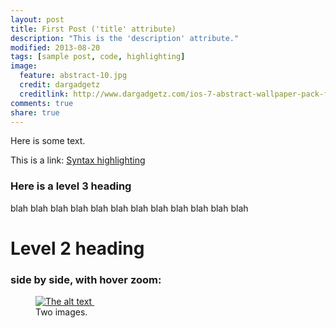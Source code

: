```yaml
---
layout: post
title: First Post ('title' attribute)
description: "This is the 'description' attribute."
modified: 2013-08-20
tags: [sample post, code, highlighting]
image:
  feature: abstract-10.jpg
  credit: dargadgetz
  creditlink: http://www.dargadgetz.com/ios-7-abstract-wallpaper-pack-for-iphone-5-and-ipod-touch-retina/
comments: true
share: true
---
```


Here is some text.

This is a link: [Syntax highlighting](http://en.wikipedia.org/wiki/Syntax_highlighting)

### Here is a level 3 heading

blah blah blah
blah blah blah
blah blah blah
blah blah blah


# Level 2 heading

<!--
Here is an image: 

![alt text](https://lh4.googleusercontent.com/-OfCrRsO9tl8/UtFgjdUR_oI/AAAAAAAAh4w/hXwEslupcXk/s400/Screen+Shot+2014-01-11+at+9.17.04+AM.png "i am the title")

(diff syntax for incl images: 

<img src="https://lh4.googleusercontent.com/-OfCrRsO9tl8/UtFgjdUR_oI/AAAAAAAAh4w/hXwEslupcXk/s400/Screen+Shot+2014-01-11+at+9.17.04+AM.png" alt="">

Inline-style: 

![alt text](https://github.com/adam-p/markdown-here/raw/master/src/common/images/icon48.png "Logo Title Text 1")

Reference-style: 
![alt text][logo]

[logo]: https://github.com/adam-p/markdown-here/raw/master/src/common/images/icon48.png "Logo Title Text 2"

-->


### side by side, with hover zoom: 

<figure class="half">
    <a href="https://lh4.googleusercontent.com/-OfCrRsO9tl8/UtFgjdUR_oI/AAAAAAAAh4w/hXwEslupcXk/s1600/Screen+Shot+2014-01-11+at+9.17.04+AM.png">
        <img src="https://lh4.googleusercontent.com/-OfCrRsO9tl8/UtFgjdUR_oI/AAAAAAAAh4w/hXwEslupcXk/s400/Screen+Shot+2014-01-11+at+9.17.04+AM.png" alt="The alt text">
    </a>
    <a href="https://lh4.googleusercontent.com/-OfCrRsO9tl8/UtFgjdUR_oI/AAAAAAAAh4w/hXwEslupcXk/s1600/Screen+Shot+2014-01-11+at+9.17.04+AM.png">
        <img src="https://lh4.googleusercontent.com/-OfCrRsO9tl8/UtFgjdUR_oI/AAAAAAAAh4w/hXwEslupcXk/s400/Screen+Shot+2014-01-11+at+9.17.04+AM.png" alt="">
    </a>
    <figcaption>Two images.</figcaption>
</figure>
